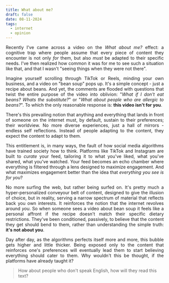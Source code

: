 ```yaml
---
title: What about me?
draft: false
date: 08-11-2024
tags:
  - internet
  - opinion
---
```

<p style="text-align:justify;">Recently I've came across a video on the <i>What about me?</i> effect: a cognitive trap where people assume that every piece of content they encounter is not only <i>for</i> them, but also <i>must</i> be adapted to their specific needs. I've then realized how common it was for me to see such a situation like that, and that I wasn't "seeing things when they were not there".</p>

<p style="text-align:justify;">Imagine yourself scrolling through TikTok or Reels, minding your own business, and a video on "bean soup" pops up. It's a simple concept - just a recipe about beans. And yet, the comments are flooded with questions that twist the entire purpose of the video into oblivion: "<i>What if I don't eat beans? Whats the substitute?</i>" or "<i>What about people who are allergic to beans?</i>". To which the only reasonable response is: <b>this video isn't for you</b>.</p>

<p style="text-align:justify;">There's this prevailing notion that anything and everything that lands in front of someone on the internet must, by default, sustain to their preferences; their worldview. No more diverse experiences, just a hall of mirrors - endless self reflections. Instead of people adapting to the content, they expect the content to adapt to them.</p>

<p style="text-align:justify;">This entitlement is, in many ways, the fault of how social media algorithms have trained society how to think. Platforms like TikTok and Instagram are built to <i>curate</i> your feed, tailoring it to what you've liked, what you've shared, what you've watched. Your feed becomes an echo chamber where everything is filtered through a lens designed to maximize engagement. And what maximizes engagement better than the idea that <i>everything you see is for you</i>?</p>

<p style="text-align:justify;">No more surfing the web, but rather being surfed on. It's pretty much a hyper-personalized conveyour belt of content, designed to give the illusion of choice, but in reality, serving a narrow spectrum of material that reflects back you own interests. It reinforces the notion that the internet revolves around <i>you</i>. So when someone sees a video about bean soup it feels like a personal affront if the recipe doesn't match their specific dietary restrictions. They've been conditioned, passively, to believe that the content they get should bend to them, rather than understanding the simple truth: <b>it's not about you</b>.</p>

<p style="text-align:justify;">Day after day, as the algorithms perfects itself more and more, this bubble gets higher and little thicker. Being exposed only to the content that reinforces one's preferences will eventually lead them to start believing everything should cater to them. Why wouldn't this be thought, if the platforms have already taught it?</p>

<blockquote>How about people who don't speak English, how will they read this text?</blockquote>
